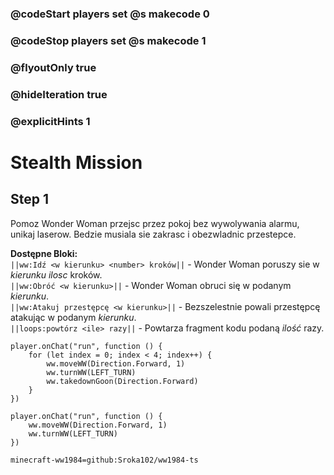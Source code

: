 ### @codeStart players set @s makecode 0
### @codeStop players set @s makecode 1

### @flyoutOnly true
### @hideIteration true
### @explicitHints 1

# Stealth Mission

## Step 1
Pomoz Wonder Woman przejsc przez pokoj bez wywolywania alarmu, unikaj laserow. Bedzie musiala sie zakrasc i obezwladnic przestepce.

**Dostępne Bloki:**  
``||ww:Idź <w kierunku> <number> kroków||`` - Wonder Woman poruszy sie w *kierunku* *ilosc* kroków.  
``||ww:Obróć <w kierunku>||`` - Wonder Woman obruci się w podanym *kierunku*.  
``||ww:Atakuj przestępcę <w kierunku>||`` - Bezszelestnie powali przestępcę atakując w podanym *kierunku*.  
``||loops:powtórz <ile> razy||`` - Powtarza fragment kodu podaną *ilość* razy.  

```ghost
player.onChat("run", function () {
    for (let index = 0; index < 4; index++) {
        ww.moveWW(Direction.Forward, 1)
        ww.turnWW(LEFT_TURN)
        ww.takedownGoon(Direction.Forward)
    }
})
```
```template
player.onChat("run", function () {
    ww.moveWW(Direction.Forward, 1)
    ww.turnWW(LEFT_TURN)
})
```
```package
minecraft-ww1984=github:Sroka102/ww1984-ts
```
